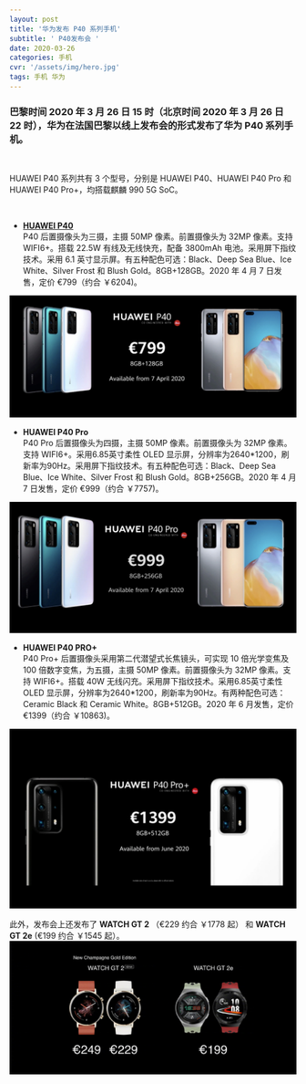 ```yaml
---
layout: post
title: '华为发布 P40 系列手机'
subtitle: ' P40发布会 '
date: 2020-03-26
categories: 手机
cvr: '/assets/img/hero.jpg'
tags: 手机 华为
---
```


<h3>
  巴黎时间 2020 年 3 月 26 日 15 时（北京时间 2020 年 3 月 26 日 22 时），华为在法国巴黎以线上发布会的形式发布了华为 P40 系列手机。
</h3>

<br>

HUAWEI P40 系列共有 3 个型号，分别是 HUAWEI P40、HUAWEI P40 Pro 和 HUAWEI P40 Pro+，均搭载麒麟 990 5G SoC。

<br>

* <a href='https://consumer.huawei.com/cn/phones/p40/'><b>HUAWEI P40</b></a> <br>
P40 后置摄像头为三摄，主摄 50MP 像素。前置摄像头为 32MP 像素。支持 WIFI6+。搭载 22.5W 有线及无线快充，配备 3800mAh 电池。采用屏下指纹技术。采用 6.1 英寸显示屏。有五种配色可选：Black、Deep Sea Blue、Ice White、Silver Frost 和 Blush Gold。8GB+128GB。2020 年 4 月 7 日发售，定价 €799（约合 ￥6204)。
<img src='/assets/img/p40/p40.jpg'>

<br>

* <b>HUAWEI P40 Pro</b> <br>
P40 Pro 后置摄像头为四摄，主摄 50MP 像素。前置摄像头为 32MP 像素。支持 WIFI6+。采用6.85英寸柔性 OLED 显示屏，分辨率为2640*1200，刷新率为90Hz。采用屏下指纹技术。有五种配色可选：Black、Deep Sea Blue、Ice White、Silver Frost 和 Blush Gold。8GB+256GB。2020 年 4 月 7 日发售，定价 €999（约合 ￥7757)。
<img src='/assets/img/p40/p40p.jpg'>

<br>

* <b>HUAWEI P40 PRO+</b> <br>
P40 Pro+ 后置摄像头采用第二代潜望式长焦镜头，可实现 10 倍光学变焦及 100 倍数字变焦，为五摄，主摄 50MP 像素。前置摄像头为 32MP 像素。支持 WIFI6+。搭载 40W 无线闪充。采用屏下指纹技术。采用6.85英寸柔性 OLED 显示屏，分辨率为2640*1200，刷新率为90Hz。有两种配色可选：Ceramic Black 和 Ceramic White。8GB+512GB。2020 年 6 月发售，定价 €1399（约合 ￥10863)。
<img src='/assets/img/p40/p40pp.jpg'>

<br>

此外，发布会上还发布了 <b>WATCH GT 2</b> （€229 约合 ￥1778 起） 和 <b>WATCH GT 2e</b> (€199 约合 ￥1545 起）。
<img src='/assets/img/p40/watch.jpg'>
